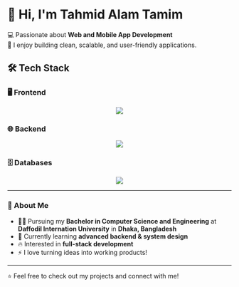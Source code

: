 # 👋 Hi, I'm Tahmid Alam Tamim

💻 Passionate about **Web and Mobile App Development**  
🚀 I enjoy building clean, scalable, and user-friendly applications.

## 🛠️ Tech Stack  

### 🖥️ Frontend
<p align="center">
  <!-- Frontend -->
  <img src="https://skillicons.dev/icons?i=html,css,js,bootstrap,tailwind,react" />
</p>

### 🌐 Backend
<p align="center">
  <!-- Backend -->
  <img src="https://skillicons.dev/icons?i=php,laravel,python,django" />
</p>

### 🗄️ Databases
<p align="center">
  <!-- Databases & Tools -->
  <img src="https://skillicons.dev/icons?i=mysql,postgres,git,github" />
</p>

---

### 📌 About Me
- 🧑‍🎓 Pursuing my **Bachelor in Computer Science and Engineering** at **Daffodil Internation University** in **Dhaka, Bangladesh**
- 🌱 Currently learning **advanced backend & system design**
- 🔥 Interested in **full-stack development**
- ⚡ I love turning ideas into working products!

---

⭐️ Feel free to check out my projects and connect with me!
